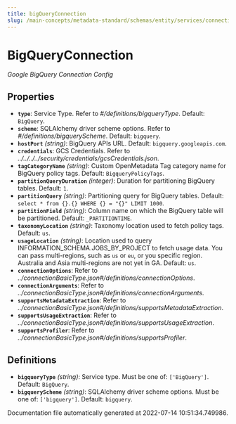 ```yaml
---
title: bigQueryConnection
slug: /main-concepts/metadata-standard/schemas/entity/services/connections/database/bigqueryconnection
---
```


# BigQueryConnection

*Google BigQuery Connection Config*

## Properties

- **`type`**: Service Type. Refer to *#/definitions/bigqueryType*. Default: `BigQuery`.
- **`scheme`**: SQLAlchemy driver scheme options. Refer to *#/definitions/bigqueryScheme*. Default: `bigquery`.
- **`hostPort`** *(string)*: BigQuery APIs URL. Default: `bigquery.googleapis.com`.
- **`credentials`**: GCS Credentials. Refer to *../../../../security/credentials/gcsCredentials.json*.
- **`tagCategoryName`** *(string)*: Custom OpenMetadata Tag category name for BigQuery policy tags. Default: `BigqueryPolicyTags`.
- **`partitionQueryDuration`** *(integer)*: Duration for partitioning BigQuery tables. Default: `1`.
- **`partitionQuery`** *(string)*: Partitioning query for BigQuery tables. Default: `select * from {}.{} WHERE {} = "{}" LIMIT 1000`.
- **`partitionField`** *(string)*: Column name on which the BigQuery table will be partitioned. Default: `_PARTITIONTIME`.
- **`taxonomyLocation`** *(string)*: Taxonomy location used to fetch policy tags. Default: `us`.
- **`usageLocation`** *(string)*: Location used to query INFORMATION_SCHEMA.JOBS_BY_PROJECT to fetch usage data. You can pass multi-regions, such as `us` or `eu`, or you specific region. Australia and Asia multi-regions are not yet in GA. Default: `us`.
- **`connectionOptions`**: Refer to *../connectionBasicType.json#/definitions/connectionOptions*.
- **`connectionArguments`**: Refer to *../connectionBasicType.json#/definitions/connectionArguments*.
- **`supportsMetadataExtraction`**: Refer to *../connectionBasicType.json#/definitions/supportsMetadataExtraction*.
- **`supportsUsageExtraction`**: Refer to *../connectionBasicType.json#/definitions/supportsUsageExtraction*.
- **`supportsProfiler`**: Refer to *../connectionBasicType.json#/definitions/supportsProfiler*.
## Definitions

- **`bigqueryType`** *(string)*: Service type. Must be one of: `['BigQuery']`. Default: `BigQuery`.
- **`bigqueryScheme`** *(string)*: SQLAlchemy driver scheme options. Must be one of: `['bigquery']`. Default: `bigquery`.


Documentation file automatically generated at 2022-07-14 10:51:34.749986.
